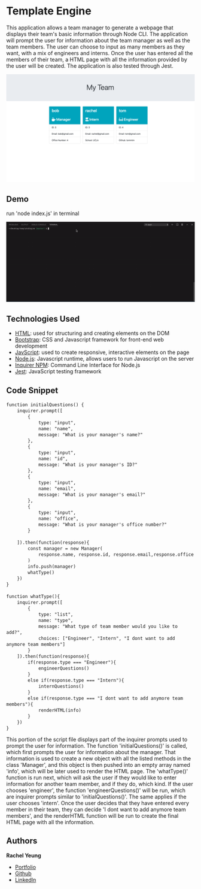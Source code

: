 # Template Engine

This application allows a team manager to generate a webpage that displays their team's basic information through Node CLI. The application will prompt the user for information about the team manager as well as the team members. The user can choose to input as many members as they want, with a mix of engineers and interns. Once the user has entered all the members of their team, a HTML page with all the information provided by the user will be created. The application is also tested through Jest.

![screenshot](assets/screenshot.png)

## Demo
run 'node index.js' in terminal



![gif](assets/recording.gif)

## Technologies Used

* [HTML](https://developer.mozilla.org/en-US/docs/Web/HTML): used for structuring and creating elements on the DOM
* [Bootstrap](https://getbootstrap.com/docs/4.4/getting-started/introduction/): CSS and Javascript framework for front-end web development
* [JavScript](https://developer.mozilla.org/en-US/docs/Web/JavaScript): used to create responsive, interactive elements on the page
* [Node.js](https://developer.mozilla.org/en-US/docs/Web/API/Node): Javascript runtime, allows users to run Javascript on the server
* [Inquirer NPM](https://www.npmjs.com/package/inquirer): Command Line Interface for Node.js
* [Jest](https://jestjs.io/): JavaScript testing framework

## Code Snippet

```
function initialQuestions() {
    inquirer.prompt([
        {
            type: "input",
            name: "name",
            message: "What is your manager's name?"
        },
        {
            type: "input",
            name: "id",
            message: "What is your manager's ID?"
        },
        {
            type: "input",
            name: "email",
            message: "What is your manager's email?"
        },
        {
            type: "input",
            name: "office",
            message: "What is your manager's office number?"
        }
        
    ]).then(function(response){
        const manager = new Manager(
            response.name, response.id, response.email,response.office
        )
        info.push(manager)
        whatType()
    })
}

function whatType(){
    inquirer.prompt([
        {
            type: "list",
            name: "type",
            message: "What type of team member would you like to add?",
            choices: ["Engineer", "Intern", "I dont want to add anymore team members"]
        }
    ]).then(function(response){
        if(response.type === "Engineer"){
            engineerQuestions()
        }
        else if(response.type === "Intern"){
            internQuestions()
        }
        else if(response.type === "I dont want to add anymore team members"){
            renderHTML(info)
        }
    })
}
```
This portion of the script file displays part of the inquirer prompts used to prompt the user for information. The function 'initialQuestions()' is called, which first prompts the user for information about the manager. That information is used to create a new object with all the listed methods in the class 'Manager', and this object is then pushed into an empty array named 'info', which will be later used to render the HTML page. The 'whatType()' function is run next, which will ask the user if they would like to enter information for another team member, and if they do, which kind. If the user chooses 'engineer', the function 'engineerQuestions()' will be run, which are inquirer prompts similar to 'initialQuestions()'. The same applies if the user chooses 'intern'. Once the user decides that they have entered every member in their team, they can decide 'I dont want to add anymore team members', and the renderHTML function will be run to create the final HTML page with all the information. 

## Authors

**Rachel Yeung**
* [Portfolio](https://rachelyeung.herokuapp.com/)
* [Github](https://github.com/xrachhel)
* [LinkedIn](https://www.linkedin.com/in/rachel-yeung-814986159/)

